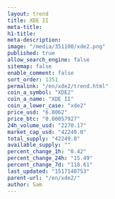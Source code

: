 ```yaml
---
layout: trend
title: XDE II
meta-title: 
h1-title: 
meta-description: 
image: "/media/351100/xde2.png"
published: true
allow_search_engine: false
sitemap: false
enable_comment: false
sort_order: 1351
permalink: "/en/xde2/trend.html"
coin_a_symbol: "XDE2"
coin_a_name: "XDE II"
coin_a_lower_case: "xde2"
price_usd: "6.8062"
price_btc: "0.00057927"
24h_volume_usd: "2270.17"
market_cap_usd: "42249.0"
total_supply: "42249.0"
available_supply: ""
percent_change_1h: "0.42"
percent_change_24h: "15.49"
percent_change_7d: "118.61"
last_updated: "1517140753"
parent-url: "/en/xde2/"
author: Sam
---
```


